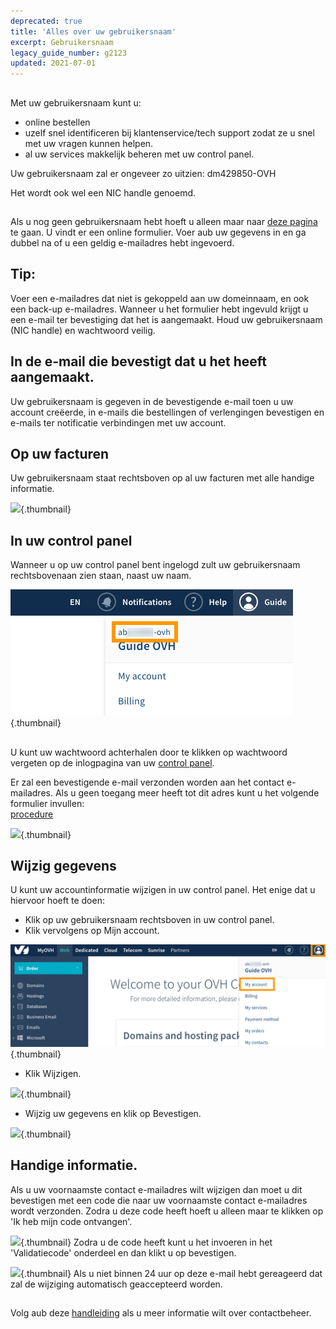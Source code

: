 ```yaml
---
deprecated: true
title: 'Alles over uw gebruikersnaam'
excerpt: Gebruikersnaam
legacy_guide_number: g2123
updated: 2021-07-01
---
```


## 
Met uw gebruikersnaam kunt u: 


- online bestellen
- uzelf snel identificeren bij klantenservice/tech support zodat ze u snel met uw vragen kunnen helpen.
- al uw services makkelijk beheren met uw control panel. 


Uw gebruikersnaam zal er ongeveer zo uitzien: 
dm429850-OVH

Het wordt ook wel een NIC handle genoemd.


## 
Als u nog geen gebruikersnaam hebt hoeft u alleen maar naar [deze pagina](https://www.ovh.com/auth/?action=gotomanager&from=https://www.ovh.nl/&ovhSubsidiary=nl) te gaan. 
U vindt er een online formulier. Voer aub uw gegevens in en ga dubbel na of u een geldig e-mailadres hebt ingevoerd.

## Tip:
Voer een e-mailadres dat niet is gekoppeld aan uw domeinnaam, en ook een back-up e-mailadres.
Wanneer u het formulier hebt ingevuld krijgt u een e-mail ter bevestiging dat het is aangemaakt. Houd uw gebruikersnaam (NIC handle) en wachtwoord veilig.


## In de e-mail die bevestigt dat u het heeft aangemaakt.
Uw gebruikersnaam is gegeven in de bevestigende e-mail toen u uw account creëerde, in e-mails die bestellingen of verlengingen bevestigen en e-mails ter notificatie verbindingen met uw account.


## Op uw facturen
Uw gebruikersnaam staat rechtsboven op al uw facturen met alle handige informatie.

![](images/3948.png){.thumbnail}


## In uw control panel
Wanneer u op uw control panel bent ingelogd zult uw gebruikersnaam rechtsbovenaan zien staan, naast uw naam.

![](images/3949.png){.thumbnail}


## 
U kunt uw wachtwoord achterhalen door te klikken op wachtwoord vergeten op de inlogpagina van uw [control panel](https://ssl0.ovh.net/).

Er zal een bevestigende e-mail verzonden worden aan het contact e-mailadres. 
Als u geen toegang meer heeft tot dit adres kunt u het volgende formulier invullen:  
[procedure](https://www.ovh.nl/cgi-bin/procedure/procedureChangeEmail.cgi)

![](images/3936.png){.thumbnail}


## Wijzig gegevens
U kunt uw accountinformatie wijzigen in uw control panel. Het enige dat u hiervoor hoeft te doen: 


- Klik op uw gebruikersnaam rechtsboven in uw control panel. 
- Klik vervolgens op Mijn account.



![](images/3953.png){.thumbnail}

- Klik Wijzigen.



![](images/3954.png){.thumbnail}

- Wijzig uw gegevens en klik op Bevestigen.



![](images/3955.png){.thumbnail}


## Handige informatie.
Als u uw voornaamste contact e-mailadres wilt wijzigen dan moet u dit bevestigen met een code die naar uw voornaamste contact e-mailadres wordt verzonden. Zodra u deze code heeft hoeft u alleen maar te klikken op 'Ik heb mijn code ontvangen'.

![](images/3956.png){.thumbnail}
Zodra u de code heeft kunt u het invoeren in het 'Validatiecode' onderdeel en dan klikt u op bevestigen.

![](images/3957.png){.thumbnail}
Als u niet binnen 24 uur op deze e-mail hebt gereageerd dat zal de wijziging automatisch geaccepteerd worden.


## 
Volg aub deze [handleiding](https://www.ovh.co.uk/g1858.management_of_contacts_and_personal_information) als u meer informatie wilt over contactbeheer.

